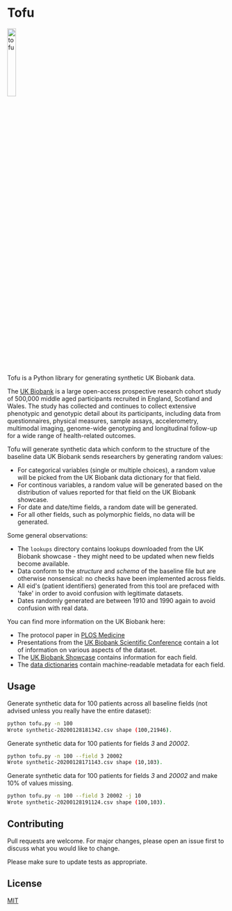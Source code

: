 # Tofu

<a><img src="https://upload.wikimedia.org/wikipedia/commons/thumb/0/03/Japanese_SilkyTofu_%28Kinugoshi_Tofu%29.JPG/1920px-Japanese_SilkyTofu_%28Kinugoshi_Tofu%29.JPG" 
title="tofu" alt="tofu" width="20%" height="20%"></a>

Tofu is a Python library for generating synthetic UK Biobank data.

The [UK Biobank](https://www.ukbiobank.ac.uk/) is a large open-access prospective research cohort study 
of 500,000 middle aged participants recruited in England, Scotland and Wales. The study has collected and continues to collect extensive phenotypic and genotypic detail about its participants, including data from questionnaires, physical measures, sample assays, accelerometry, multimodal imaging, genome-wide genotyping and longitudinal follow-up for a wide range of health-related outcomes. 

Tofu will generate synthetic data which conform to the structure of the baseline data UK Biobank sends researchers by generating random values:
* For categorical variables (single or multiple choices), a random value will be picked from the UK Biobank data dictionary for that field.
* For continous variables, a random value will be generated based on the distribution of values reported for that field on the UK Biobank showcase.
* For date and date/time fields, a random date will be generated.
* For all other fields, such as polymorphic fields, no data will be generated.

Some general observations:
* The ```lookups``` directory contains lookups downloaded from the UK Biobank showcase - they might need to be updated when new fields become available.
* Data conform to the _structure_ and _schema_ of the baseline file but are otherwise nonsensical: no checks have been implemented across fields.
* All eid's (patient identifiers) generated from this tool are prefaced with 'fake' in order to avoid confusion with legitimate datasets.
* Dates randomly generated are between 1910 and 1990 again to avoid confusion with real data.

You can find more information on the UK Biobank here:

* The protocol paper in [PLOS Medicine](https://journals.plos.org/plosmedicine/article?id=10.1371/journal.pmed.1001779)
* Presentations from the [UK Biobank Scientific Conference](https://www.youtube.com/watch?v=_OG9aXf-Pd0&list=PLretMgaKD12883K_GZPWzQUwDBVz5dCfM) contain a lot of information on various aspects of the dataset.
* The [UK Biobank Showcase](http://biobank.ctsu.ox.ac.uk/crystal/) contains information for each field.
* The [data dictionaries](https://biobank.ctsu.ox.ac.uk/crystal/exinfo.cgi?src=DataDictionary) contain machine-readable metadata for each field.

## Usage

Generate synthetic data for 100 patients across all baseline fields (not advised unless you really have the entire dataset):

```bash
python tofu.py -n 100
Wrote synthetic-20200128181342.csv shape (100,21946).
```

Generate synthetic data for 100 patients for fields _3_ and _20002_.

```bash
python tofu.py -n 100 --field 3 20002
Wrote synthetic-20200128171143.csv shape (10,103).
```

Generate synthetic data for 100 patients for fields _3_ and _20002_ 
and make 10% of values missing.

```bash
python tofu.py -n 100 --field 3 20002 -j 10
Wrote synthetic-20200128191124.csv shape (100,103).
```

## Contributing
Pull requests are welcome. For major changes, please open an issue first to discuss what you would like to change.

Please make sure to update tests as appropriate.

## License
[MIT](https://choosealicense.com/licenses/mit/)


# 

